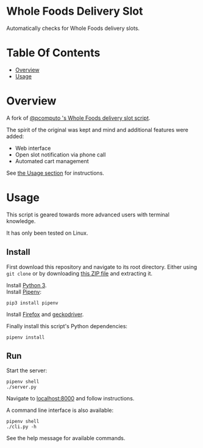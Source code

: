 # Whole Foods Delivery Slot
Automatically checks for Whole Foods delivery slots.

# Table Of Contents
- [Overview](#overview)
- [Usage](#usage)

# Overview
A fork of [@pcomputo 's Whole Foods delivery slot script](https://github.com/pcomputo/Whole-Foods-Delivery-Slot).

The spirit of the original was kept and mind and additional features were added:

- Web interface
- Open slot notification via phone call
- Automated cart management

See [the Usage section](#usage) for instructions.

# Usage
This script is geared towards more advanced users with terminal knowledge.

It has only been tested on Linux.

## Install
First download this repository and navigate to its root directory. Either using 
`git clone` or by downloading [this ZIP file](https://github.com/Noah-Huppert/Whole-Foods-Delivery-Slot/archive/master.zip)
and extracting it.

Install [Python 3](https://www.python.org/).  
Install [Pipenv](https://pipenv.pypa.io/en/latest/):

```
pip3 install pipenv
```

Install [Firefox](https://www.mozilla.org/en-US/firefox/new/) and [geckodriver](https://github.com/mozilla/geckodriver).

Finally install this script's Python dependencies:

```
pipenv install
```

## Run
Start the server:

```
pipenv shell
./server.py
```

Navigate to [localhost:8000](http://localhost:8000) and follow instructions.

A command line interface is also available:

```
pipenv shell
./cli.py -h
```

See the help message for available commands.
